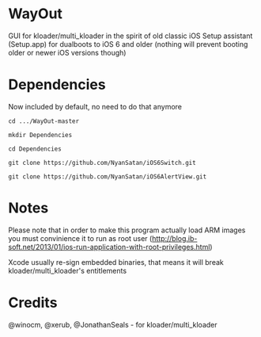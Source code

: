 # WayOut
GUI for kloader/multi_kloader in the spirit of old classic iOS Setup assistant (Setup.app) for dualboots to iOS 6 and older (nothing will prevent booting older or newer iOS versions though)

# Dependencies
Now included by default, no need to do that anymore

`cd .../WayOut-master`

`mkdir Dependencies`

`cd Dependencies`

`git clone https://github.com/NyanSatan/iOS6Switch.git`

`git clone https://github.com/NyanSatan/iOS6AlertView.git`

# Notes

Please note that in order to make this program actually load ARM images you must convinience it to run as root user (http://blog.ib-soft.net/2013/01/ios-run-application-with-root-privileges.html)

Xcode usually re-sign embedded binaries, that means it will break kloader/multi_kloader's entitlements

# Credits
@winocm, @xerub, @JonathanSeals - for kloader/multi_kloader